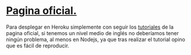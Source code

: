 # [Pagina oficial.](https://www.heroku.com/)

Para desplegar en Heroku simplemente con seguir los [tutoriales](https://devcenter.heroku.com/articles/getting-started-with-nodejs#introduction) de la pagina oficial, si tenemos un nivel medio de inglés no deberíamos tener ningún problema, al menos en Nodejs, ya que tras realizar el tutorial opino que es fácil de reproducir.

